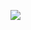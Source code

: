 ![](http://www.plantuml.com/plantuml/proxy?cache=no&src=https://raw.githubusercontent.com/oleksandrblazhko/ai-212-gurbin/laboratory-work-7/2-SoftwareDesign/2.7-PlantUML/UML-Deployment.pulm)
